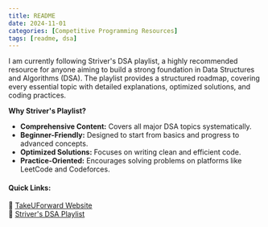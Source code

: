 ```yaml
---
title: README
date: 2024-11-01
categories: [Competitive Programming Resources]
tags: [readme, dsa]
---
```


I am currently following Striver's DSA playlist, a highly recommended resource for anyone aiming to build a strong foundation in Data Structures and Algorithms (DSA). The playlist provides a structured roadmap, covering every essential topic with detailed explanations, optimized solutions, and coding practices.

**Why Striver's Playlist?**

- **Comprehensive Content:** Covers all major DSA topics systematically.
- **Beginner-Friendly:** Designed to start from basics and progress to advanced concepts.
- **Optimized Solutions:** Focuses on writing clean and efficient code.
- **Practice-Oriented:** Encourages solving problems on platforms like LeetCode and Codeforces.

#### Quick Links:

🔗 [TakeUForward Website](https://takeuforward.org/)\
🔗 [Striver's DSA Playlist](https://www.youtube.com/playlist?list=PLgUwDviBIf0oF6QL8m22w1hIDC1vJ_BHz)